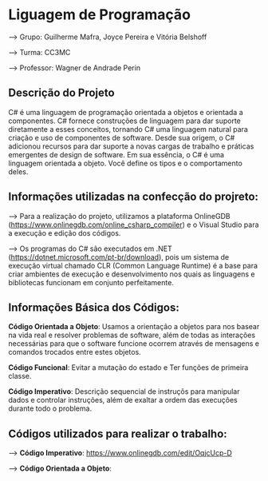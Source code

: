 # Liguagem de Programação
--> Grupo: Guilherme Mafra, Joyce Pereira e Vitória Belshoff

--> Turma: CC3MC

--> Professor: Wagner de Andrade Perin

## Descrição do Projeto
C# é uma linguagem de programação orientada a objetos e orientada a componentes. C# fornece construções de linguagem para dar suporte diretamente a esses conceitos, tornando C# uma linguagem natural para criação e uso de componentes de software. Desde sua origem, o C# adicionou recursos para dar suporte a novas cargas de trabalho e práticas emergentes de design de software. Em sua essência, o C# é uma linguagem orientada a objeto. Você define os tipos e o comportamento deles.

## Informações utilizadas na confecção do projreto:
--> Para a realização do projeto, utilizamos a plataforma OnlineGDB (https://www.onlinegdb.com/online_csharp_compiler) e o Visual Studio para a execução e edição dos códigos.

--> Os programas do C# são executados em .NET (https://dotnet.microsoft.com/pt-br/download), pois um sistema de execução virtual chamado CLR (Common Language Runtime) é a base para criar ambientes de execução e desenvolvimento nos quais as linguagens e bibliotecas funcionam em conjunto perfeitamente.

## Informações Básica dos Códigos:
**Código Orientada a Objeto**: Usamos a orientação a objetos para nos basear na vida real e resolver problemas de software, além de todas as interações necessárias para que o software funcione ocorrem através de mensagens e comandos trocados entre estes objetos.

**Código Funcional**: Evitar a mutação do estado e Ter funções de primeira classe.

**Código Imperativo**: Descrição sequencial de instruçõs para manipular dados e controlar instruções, além de exaltar a ordem das execuções durante todo o problema.


## Códigos utilizados para realizar o trabalho:

--> **Código Imperativo**: https://www.onlinegdb.com/edit/OqjcUcp-D

--> **Código Orientada a Objeto**: 
